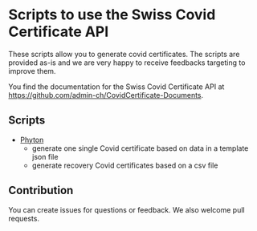 # Scripts to use the Swiss Covid Certificate API

These scripts allow you to generate covid certificates. The scripts are provided as-is and we are very happy to receive feedbacks targeting to improve them.

You find the documentation for the Swiss Covid Certificate API at <https://github.com/admin-ch/CovidCertificate-Documents>.

## Scripts

* [Phyton](python/README.md)
  * generate one single Covid certificate based on data in a template json file
  * generate recovery Covid certificates based on a csv file

## Contribution

You can create issues for questions or feedback. We also welcome pull requests.
